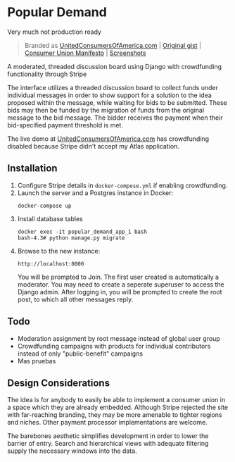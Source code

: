 # Popular Demand

Very much not production ready

> Branded as [UnitedConsumersOfAmerica.com](https://unitedconsumersofamerica.com/en/) | [Original gist](https://gist.github.com/numtel/5156fb61da89862aaa5160a2a02dde89) | [Consumer Union Manifesto](https://gist.github.com/numtel/380d391ed5b324fc645a30a91a768550) | [Screenshots](https://imgur.com/a/wTKe04p)

A moderated, threaded discussion board using Django with crowdfunding functionality through Stripe

The interface utilizes a threaded discussion board to collect funds under
individual messages in order to show support for a solution to the idea
proposed within the message, while waiting for bids to be submitted. These
bids may then be funded by the migration of funds from the original
message to the bid message. The bidder receives the payment when their
bid-specified payment threshold is met.

The live demo at [UnitedConsumersOfAmerica.com](https://unitedconsumersofamerica.com/en/) has crowdfunding disabled because Stripe didn't accept my Atlas application.

## Installation

1. Configure Stripe details in `docker-compose.yml` if enabling crowdfunding.
2. Launch the server and a Postgres instance in Docker:
    ```
    docker-compose up
    ```
3. Install database tables
    ```
    docker exec -it popular_demand_app_1 bash
    bash-4.3# python manage.py migrate
    ```
3. Browse to the new instance:
    ```
    http://localhost:8000
    ```
    You will be prompted to Join. The first user created is automatically a moderator. You may need to create a seperate superuser to access the Django admin. After logging in, you will be prompted to create the root post, to which all other messages reply.

## Todo

* Moderation assignment by root message instead of global user group
* Crowdfunding campaigns with products for individual contributors instead of only "public-benefit" campaigns
* Mas pruebas

## Design Considerations

The idea is for anybody to easily be able to implement a consumer union in a space which they are already embedded. Although Stripe rejected the site with far-reaching branding, they may be more amenable to tighter regions and niches. Other payment processor implementations are welcome.

The barebones aesthetic simplifies development in order to lower the barrier of entry. Search and hierarchical views with adequate filtering supply the necessary windows into the data.

